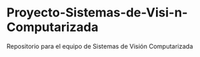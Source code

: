 # Proyecto-Sistemas-de-Visi-n-Computarizada
Repositorio para el equipo de Sistemas de Visión Computarizada 
